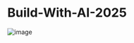 # Build-With-AI-2025
![image](https://github.com/user-attachments/assets/3baa4d0b-e89c-43cf-ad41-410d38559b88)
